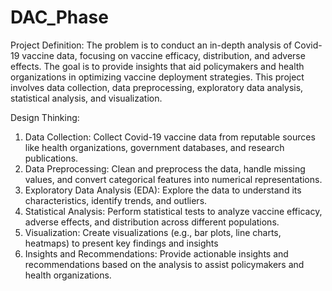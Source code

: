 # DAC_Phase
Project Definition: 
               The problem is to conduct an in-depth analysis of Covid-19 vaccine data, focusing on vaccine efficacy, distribution, and adverse effects. The goal is to provide insights that aid policymakers and health organizations in optimizing vaccine deployment strategies. This project involves data collection, data preprocessing, exploratory data analysis, statistical analysis, and visualization.
               
Design Thinking:
1.	Data Collection: Collect Covid-19 vaccine data from reputable sources like health organizations, government databases, and research publications.
2.	Data Preprocessing: Clean and preprocess the data, handle missing values, and convert categorical features into numerical representations.
3.	Exploratory Data Analysis (EDA): Explore the data to understand its characteristics, identify trends, and outliers.
4.	Statistical Analysis: Perform statistical tests to analyze vaccine efficacy, adverse effects, and distribution across different populations.
5.	Visualization: Create visualizations (e.g., bar plots, line charts, heatmaps) to present key findings and insights
6.	Insights and Recommendations: Provide actionable insights and recommendations based on the analysis to assist policymakers and health organizations.
